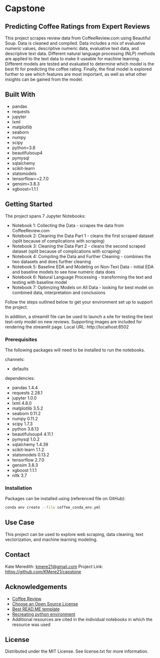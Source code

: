 # Capstone
## Predicting Coffee Ratings from Expert Reviews

This project scrapes review data from CoffeeReview.com using Beautiful Soup. Data is cleaned and compiled. Data includes a mix of evaluative numeric values, descriptive numeric data, evaluative text data, and descriptive text data. Different natural language processing (NLP) methods are applied to the text data to make it useable for machine learning. Different models are tested and evaluated to determine which model is the best fit for predicting the coffee rating. Finally, the final model is explored further to see which features are most important, as well as what other insights can be gained from the model.  

## Built With
* pandas
* requests
* jupyter
* lxml
* matplotlib
* seaborn
* numpy
* scipy
* python=3.8
* beautifulsoup4
* pymysql
* sqlalchemy
* scikit-learn
* statsmodels
* tensorflow==2.7.0
* gensim=3.8.3
* xgboost=1.1.1

## Getting Started
The project spans 7 Jupyter Notebooks:
* Notebook 1: Collecting the Data - scrapes the data from CoffeeReview.com
* Notebook 2: Cleaning the Data Part 1 - cleans the first scraped dataset (split because of complications with scraping)
* Notebook 3: Cleaning the Data Part 2 - cleans the second scraped dataset (split because of complications with scraping)
* Notebook 4: Compiling the Data and Further Cleaning - combines the two datasets and does further cleaning
* Notebook 5: Baseline EDA and Modeling on Non-Text Data - initial EDA and baseline models to see how numeric data does
* Notebook 6: Natural Language Processing - transforming the text and testing with baseline model
* Notebook 7: Optimizing Models on All Data - looking for best model on combined data, interpretation and conclusions

Follow the steps outlined below to get your environment set up to support the project.

In addition, a streamlit file can be used to launch a site for testing the best text-only model on new reviews. Supporting images are included for rendering the streamlit page. Local URL: http://localhost:8502

### Prerequisites
The following packages will need to be installed to run the notebooks.

channels:
* defaults

dependencies:
* pandas 1.4.4
* requests 2.28.1
* jupyter 1.0.0
* lxml 4.8.0
* matplotlib 3.5.2
* seaborn 0.11.2 
* numpy 0.11.2 
* scipy 1.7.3  
* python 3.8.13
* beautifulsoup4 4.11.1
* pymysql 1.0.2
* sqlalchemy 1.4.39   
* scikit-learn 1.1.2
* statsmodels 0.13.2  
* tensorflow 2.7.0
* gensim 3.8.3
* xgboost 1.1.1
* nltk 3.7

### Installation
Packages can be installed using (referenced file on GitHub): 
  ```sh
conda env create --file coffee_conda_env.yml
  ```

## Use Case
This project can be used to explore web scraping, data cleaning, text vectorization, and machine learning modeling. 

## Contact
Kate Meredith: kmere21@gmail.com
Project Link: https://github.com/KMere21/capstone

## Acknowledgements
* [Coffee Review](https://www.coffeereview.com/)
* [Choose an Open Source License](https://choosealicense.com/)
* [Best READ.ME template](https://github.com/othneildrew/Best-README-Template/blob/master/README.md) 
* [Recreating python environment](https://stackoverflow.com/questions/46375576/get-the-list-of-packages-installed-in-anaconda)
* Additional resources are cited in the individual notebooks in which the resource was used

## License
Distributed under the MIT License. See license.txt for more information.


